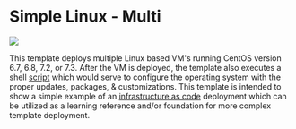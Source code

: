 ﻿# Simple Linux - Multi

<a href="https://portal.azure.us/#create/Microsoft.Template/uri/https%3A%2F%2Fraw.githubusercontent.com%2FOSEHRA%2FVistA-in-the-Cloud%2Fmaster%2FAzure%2FSimple%20Linux%20-%20Multi%2FLinuxVirtualMachine.json" target="_blank"><img src="http://azuredeploy.net/deploybutton.png"/></a>
                                                                
This template deploys multiple Linux based VM's running CentOS version 6.7, 6.8, 7.2, or 7.3.  After the VM is deployed, the template also executes a shell [script](https://github.com/OSEHRA/VistA-in-the-Cloud/blob/master/Azure/Simple%20Linux%20-%20Multi/custScript.sh) which would serve to configure the operating system with the proper updates, packages, & customizations.  This template is intended to show a simple example of an [infrastructure as code](https://github.com/OSEHRA/VistA-in-the-Cloud/blob/master/Azure/Simple%20Linux%20-%20Multi/LinuxVirtualMachine.json) deployment which can be utilized as a learning reference and/or foundation for more complex template deployment.
